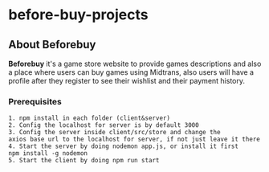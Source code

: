 # before-buy-projects

## About Beforebuy
**Beforebuy** it's a game store website to provide games descriptions and also a place where users can buy games using Midtrans, also users will have a profile after they register to see their wishlist and their payment history.


### Prerequisites
```
1. npm install in each folder (client&server)
2. Config the localhost for server is by default 3000
3. Config the server inside client/src/store and change the
axios base url to the localhost for server, if not just leave it there
4. Start the server by doing nodemon app.js, or install it first
npm install -g nodemon
5. Start the client by doing npm run start
```

